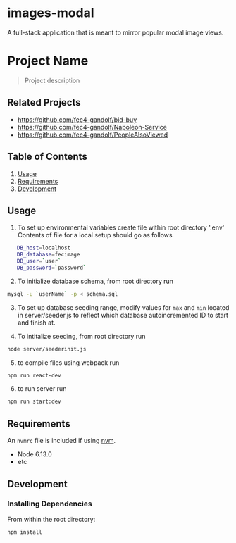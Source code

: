 # images-modal
A full-stack application that is meant to mirror popular modal image views.
# Project Name

> Project description

## Related Projects

  - https://github.com/fec4-gandolf/bid-buy
  - https://github.com/fec4-gandolf/Napoleon-Service
  - https://github.com/fec4-gandolf/PeopleAlsoViewed
## Table of Contents

1. [Usage](#Usage)
1. [Requirements](#requirements)
1. [Development](#development)

## Usage

1. To set up environmental variables
  create file within root directory '.env'
  Contents of file for a local setup should go as follows
  ```sh
     DB_host=localhost
     DB_database=fecimage
     DB_user=`user`
     DB_password=`password`
  ```

2. To initialize database schema, from root directory run

```sh
mysql -u `userName` -p < schema.sql
```
3. To set up database seeding range, modify values for `max` and `min` located in server/seeder.js to reflect which database autoincremented ID to start and finish at.

4. To intitalize seeding, from root directory run

```sh
node server/seederinit.js
```

5. to compile files using webpack run

```sh
npm run react-dev
```

6. to run server run

```sh
npm run start:dev
```

## Requirements

An `nvmrc` file is included if using [nvm](https://github.com/creationix/nvm).

- Node 6.13.0
- etc

## Development

### Installing Dependencies

From within the root directory:

```sh
npm install
```
